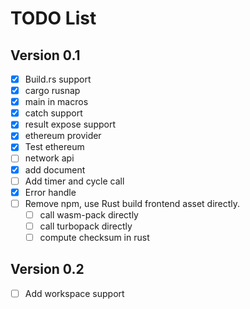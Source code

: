 # TODO List

## Version 0.1

- [x] Build.rs support
- [x] cargo rusnap
- [x] main in macros
- [x] catch support
- [x] result expose support
- [x] ethereum provider
- [x] Test ethereum
- [ ] network api
- [x] add document
- [ ] Add timer and cycle call
- [x] Error handle
- [ ] Remove npm, use Rust build frontend asset directly.
  - [ ] call wasm-pack directly
  - [ ] call turbopack directly
  - [ ] compute checksum in rust

## Version 0.2

- [ ] Add workspace support
